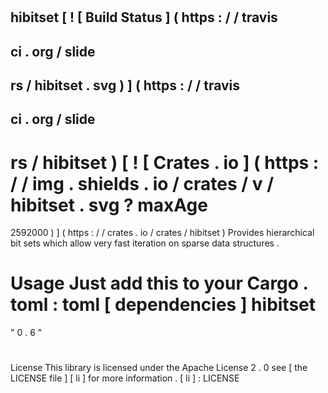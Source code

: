 #
hibitset
[
!
[
Build
Status
]
(
https
:
/
/
travis
-
ci
.
org
/
slide
-
rs
/
hibitset
.
svg
)
]
(
https
:
/
/
travis
-
ci
.
org
/
slide
-
rs
/
hibitset
)
[
!
[
Crates
.
io
]
(
https
:
/
/
img
.
shields
.
io
/
crates
/
v
/
hibitset
.
svg
?
maxAge
=
2592000
)
]
(
https
:
/
/
crates
.
io
/
crates
/
hibitset
)
Provides
hierarchical
bit
sets
which
allow
very
fast
iteration
on
sparse
data
structures
.
#
#
Usage
Just
add
this
to
your
Cargo
.
toml
:
toml
[
dependencies
]
hibitset
=
"
0
.
6
"
#
#
License
This
library
is
licensed
under
the
Apache
License
2
.
0
see
[
the
LICENSE
file
]
[
li
]
for
more
information
.
[
li
]
:
LICENSE
